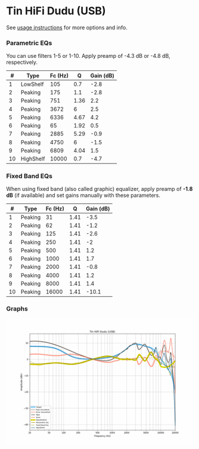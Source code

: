 # Tin HiFi Dudu (USB)
See [usage instructions](https://github.com/jaakkopasanen/AutoEq#usage) for more options and info.

### Parametric EQs
You can use filters 1-5 or 1-10. Apply preamp of -4.3 dB or -4.8 dB, respectively.

|   # | Type      |   Fc (Hz) |    Q |   Gain (dB) |
|-----|-----------|-----------|------|-------------|
|   1 | LowShelf  |       105 | 0.7  |        -2.8 |
|   2 | Peaking   |       175 | 1.1  |        -2.8 |
|   3 | Peaking   |       751 | 1.36 |         2.2 |
|   4 | Peaking   |      3672 | 6    |         2.5 |
|   5 | Peaking   |      6336 | 4.67 |         4.2 |
|   6 | Peaking   |        65 | 1.92 |         0.5 |
|   7 | Peaking   |      2885 | 5.29 |        -0.9 |
|   8 | Peaking   |      4750 | 6    |        -1.5 |
|   9 | Peaking   |      6809 | 4.04 |         1.5 |
|  10 | HighShelf |     10000 | 0.7  |        -4.7 |

### Fixed Band EQs
When using fixed band (also called graphic) equalizer, apply preamp of **-1.8 dB** (if available) and set gains manually with these parameters.

|   # | Type    |   Fc (Hz) |    Q |   Gain (dB) |
|-----|---------|-----------|------|-------------|
|   1 | Peaking |        31 | 1.41 |        -3.5 |
|   2 | Peaking |        62 | 1.41 |        -1.2 |
|   3 | Peaking |       125 | 1.41 |        -2.6 |
|   4 | Peaking |       250 | 1.41 |        -2   |
|   5 | Peaking |       500 | 1.41 |         1.2 |
|   6 | Peaking |      1000 | 1.41 |         1.7 |
|   7 | Peaking |      2000 | 1.41 |        -0.8 |
|   8 | Peaking |      4000 | 1.41 |         1.2 |
|   9 | Peaking |      8000 | 1.41 |         1.4 |
|  10 | Peaking |     16000 | 1.41 |       -10.1 |

### Graphs
![](./Tin%20HiFi%20Dudu%20(USB).png)
